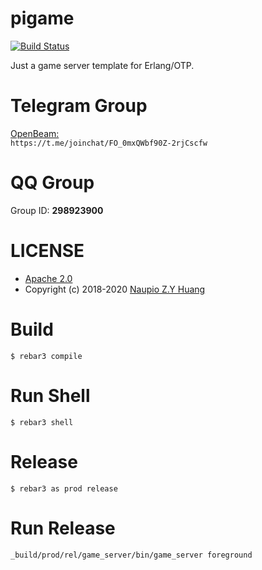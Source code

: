 # pigame
[![Build Status](https://www.travis-ci.org/Naupio/pigame.svg?branch=master)](https://www.travis-ci.org/Naupio/pigame)

Just a game server template for Erlang/OTP.


# Telegram Group
[OpenBeam:](https://t.me/joinchat/FO_0mxQWbf90Z-2rjCscfw)  
`https://t.me/joinchat/FO_0mxQWbf90Z-2rjCscfw`

# QQ Group
Group ID: **298923900**

# LICENSE
- [Apache 2.0](./LICENSE)  
- Copyright (c) 2018-2020 [Naupio Z.Y Huang](https://github.com/Naupio) 

# Build
`$ rebar3 compile`

# Run Shell
`$ rebar3 shell`

# Release
`$ rebar3 as prod release`

# Run Release
`_build/prod/rel/game_server/bin/game_server foreground`
